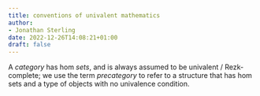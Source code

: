 ```yaml
---
title: conventions of univalent mathematics
author:
- Jonathan Sterling
date: 2022-12-26T14:08:21+01:00
draft: false
---
```


A *category* has hom *sets*, and is always assumed to be univalent / Rezk-complete; we use the term *precategory* to refer to a structure that has hom sets and a type of objects with no univalence condition.
